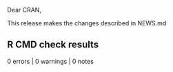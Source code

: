 Dear CRAN,

This release makes the changes described in NEWS.md


## R CMD check results

0 errors | 0 warnings | 0 notes

